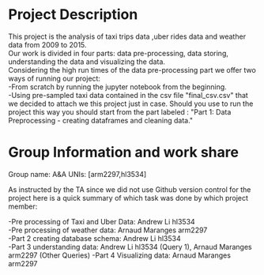 # Project Description

This project is the analysis of taxi trips data ,uber rides data and weather data from 2009 to 2015.   
Our work is divided in four parts: data pre-processing, data storing, understanding the data and visualizing the data.  
Considering the high run times of the data pre-processing part we offer two ways of running our project:   
-From scratch by running the jupyter notebook from the beginning.  
-Using pre-sampled taxi data contained in the csv file "final_csv.csv" that we decided to attach we this project just in case. Should you use to run the project this way you should start from the part labeled : "Part 1: Data Preprocessing - creating dataframes and cleaning data."  

# Group Information and work share  

Group name:  A&A
UNIs: [arm2297,hl3534]  
  

As instructed by the TA since we did not use Github version control for the project here is a quick summary of which task was done by which project member:  
  
-Pre processing of Taxi and Uber Data: Andrew Li hl3534  
-Pre processing of weather data: Arnaud Maranges arm2297  
-Part 2 creating database schema: Andrew Li hl3534  
-Part 3 understanding data: Andrew Li hl3534 (Query 1), Arnaud Maranges arm2297 (Other Queries)
-Part 4 Visualizing data: Arnaud Maranges arm2297
